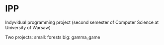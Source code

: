 # IPP
Indyvidual programming project (second semester of Computer Science at University of Warsaw)

Two projects:
small: forests
big: gamma_game
